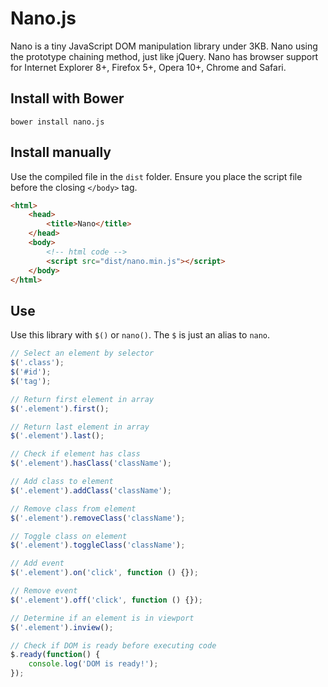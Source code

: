 # Nano.js

Nano is a tiny JavaScript DOM manipulation library under 3KB. Nano using the prototype chaining method, just like jQuery. Nano has browser support for Internet Explorer 8+, Firefox 5+, Opera 10+, Chrome and Safari.

## Install with Bower
```
bower install nano.js
```

## Install manually

Use the compiled file in the `dist` folder. Ensure you place the script file
before the closing `</body>` tag.

```html
<html>
    <head>
        <title>Nano</title>
    </head>
    <body>
        <!-- html code -->
        <script src="dist/nano.min.js"></script>
    </body>
</html>
```

## Use

Use this library with `$()` or `nano()`. The `$` is just an alias to `nano`.

```js
// Select an element by selector
$('.class');
$('#id');
$('tag');

// Return first element in array
$('.element').first();

// Return last element in array
$('.element').last();

// Check if element has class
$('.element').hasClass('className');

// Add class to element
$('.element').addClass('className');

// Remove class from element
$('.element').removeClass('className');

// Toggle class on element
$('.element').toggleClass('className');

// Add event
$('.element').on('click', function () {});

// Remove event
$('.element').off('click', function () {});

// Determine if an element is in viewport
$('.element').inview();

// Check if DOM is ready before executing code
$.ready(function() {
    console.log('DOM is ready!');
});
```
